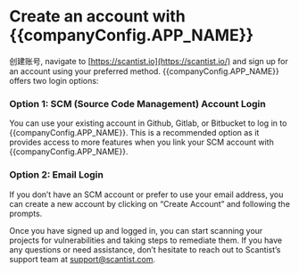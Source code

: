 <script setup>
import { companyConfig } from '../../../config/companyConfig.js'
</script>

# Create an account with {{companyConfig.APP_NAME}}

创建账号, navigate to [https://scantist.io](https://scantist.io/) and sign up for an account using your preferred method. {{companyConfig.APP_NAME}} offers two login options:

### Option 1: SCM (Source Code Management) Account Login <a href="#option-1-scm-source-code-management-account-login" id="option-1-scm-source-code-management-account-login"></a>

You can use your existing account in Github, Gitlab, or Bitbucket to log in to {{companyConfig.APP_NAME}}. This is a recommended option as it provides access to more features when you link your SCM account with {{companyConfig.APP_NAME}}.

### Option 2: Email Login <a href="#option-2-email-login" id="option-2-email-login"></a>

If you don’t have an SCM account or prefer to use your email address, you can create a new account by clicking on “Create Account” and following the prompts.

Once you have signed up and logged in, you can start scanning your projects for vulnerabilities and taking steps to remediate them. If you have any questions or need assistance, don’t hesitate to reach out to Scantist’s support team at [support@scantist.com](mailto:support@scantist.com).
